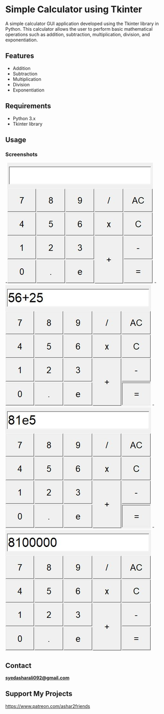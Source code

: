 # Simple Calculator using Tkinter

A simple calculator GUI application developed using the Tkinter library in Python. This calculator allows the user to perform basic mathematical operations such as addition, subtraction, multiplication, division, and exponentiation.

## Features

- Addition
- Subtraction
- Multiplication
- Division
- Exponentiation

## Requirements

- Python 3.x
- Tkinter library

## Usage
### Screenshots

-![Usage](screenshots/1675259071.9169865.jpg)
-![Usage](screenshots/1675259089.184096.jpg)
-![Usage](screenshots/1675259218.0764048.jpg)
-![Usage](screenshots/1675259220.006295.jpg)

## Contact

**syedasharali092@gmail.com**

## Support My Projects

https://www.patreon.com/ashar2friends
